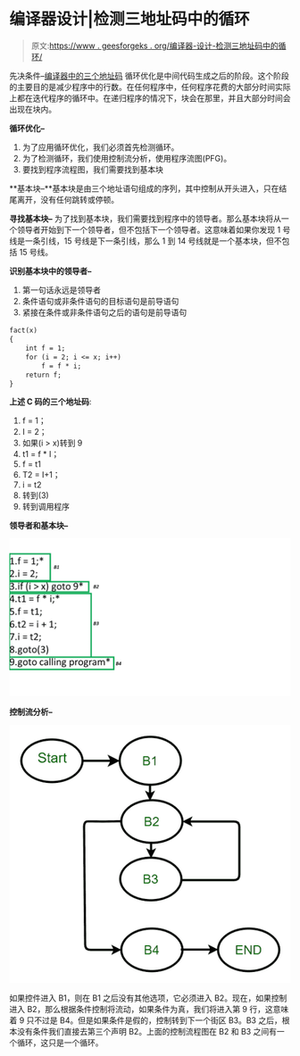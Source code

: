 # 编译器设计|检测三地址码中的循环

> 原文:[https://www . geesforgeks . org/编译器-设计-检测三地址码中的循环/](https://www.geeksforgeeks.org/compiler-design-detection-of-a-loop-in-three-address-code/)

先决条件–[编译器中的三个地址码](https://www.geeksforgeeks.org/three-address-code-compiler/)
循环优化是中间代码生成之后的阶段。这个阶段的主要目的是减少程序中的行数。在任何程序中，任何程序花费的大部分时间实际上都在迭代程序的循环中。在递归程序的情况下，块会在那里，并且大部分时间会出现在块内。

**循环优化–**

1.  为了应用循环优化，我们必须首先检测循环。
2.  为了检测循环，我们使用控制流分析，使用程序流图(PFG)。
3.  要找到程序流程图，我们需要找到基本块

**基本块–**基本块是由三个地址语句组成的序列，其中控制从开头进入，只在结尾离开，没有任何跳转或停顿。

**寻找基本块–**
为了找到基本块，我们需要找到程序中的领导者。那么基本块将从一个领导者开始到下一个领导者，但不包括下一个领导者。这意味着如果你发现 1 号线是一条引线，15 号线是下一条引线，那么 1 到 14 号线就是一个基本块，但不包括 15 号线。

**识别基本块中的领导者–**

1.  第一句话永远是领导者
2.  条件语句或非条件语句的目标语句是前导语句
3.  紧接在条件或非条件语句之后的语句是前导语句

```
fact(x)
{
    int f = 1;
    for (i = 2; i <= x; i++)
        f = f * i;
    return f;
}
```

**上述 C 码的三个地址码**:

1.  f = 1；
2.  I = 2；
3.  如果(i > x)转到 9
4.  t1 = f * I；
5.  f = t1
6.  T2 = I+1；
7.  i = t2
8.  转到(3)
9.  转到调用程序

**领导者和基本块–**

![](img/dd767b5d77945138c2fc38904414e83d.png)

**控制流分析–**

![](img/3703a63fc3f8945572d949a84734729b.png)

如果控件进入 B1，则在 B1 之后没有其他选项，它必须进入 B2。现在，如果控制进入 B2，那么根据条件控制将流动，如果条件为真，我们将进入第 9 行，这意味着 9 只不过是 B4。但是如果条件是假的，控制转到下一个街区 B3。B3 之后，根本没有条件我们直接去第三个声明 B2。上面的控制流程图在 B2 和 B3 之间有一个循环，这只是一个循环。